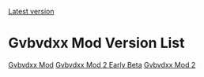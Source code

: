 [Latest version](repo/GvbvdxxMod2)

# Gvbvdxx Mod Version List
[Gvbvdxx Mod](https://jasonglenevans.github.io/GMSource)
[Gvbvdxx Mod 2 Early Beta](https://jasonglenevans.github.io/GvbvdxxMod2)
[Gvbvdxx Mod 2](repo/GvbvdxxMod2)
